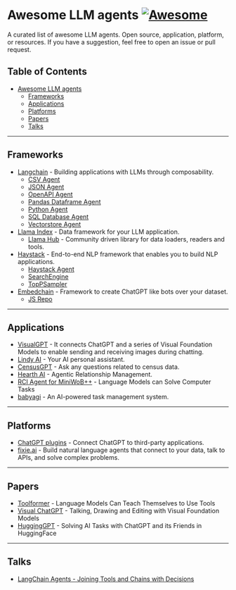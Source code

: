 # Awesome LLM agents [![Awesome](https://cdn.rawgit.com/sindresorhus/awesome/d7305f38d29fed78fa85652e3a63e154dd8e8829/media/badge.svg)](https://github.com/sindresorhus/awesome)

A curated list of awesome LLM agents. Open source, application, platform, or resources. If you have a suggestion, feel free to open an issue or pull request.

## Table of Contents
- [Awesome LLM agents](#awesome-llm-agents)
    - [Frameworks](#frameworks)
    - [Applications](#applications)
    - [Platforms](#platforms)
    - [Papers](#papers)
    - [Talks](#talks)

---

## Frameworks

* [Langchain](https://github.com/hwchase17/langchain) - Building applications with LLMs through composability.
    * [CSV Agent](https://python.langchain.com/en/latest/modules/agents/toolkits/examples/csv.html)
    * [JSON Agent](https://python.langchain.com/en/latest/modules/agents/toolkits/examples/json.html)
    * [OpenAPI Agent](https://python.langchain.com/en/latest/modules/agents/toolkits/examples/openapi.html)
    * [Pandas Dataframe Agent](https://python.langchain.com/en/latest/modules/agents/toolkits/examples/pandas.html)
    * [Python Agent](https://python.langchain.com/en/latest/modules/agents/toolkits/examples/python.html)
    * [SQL Database Agent](https://python.langchain.com/en/latest/modules/agents/toolkits/examples/sql_database.html)
    * [Vectorstore Agent](https://python.langchain.com/en/latest/modules/agents/toolkits/examples/vectorstore.html)
* [Llama Index](https://github.com/run-llama/llama_index) - Data framework for your LLM application.
    * [Llama Hub](https://github.com/run-llama/llama-hub) - Community driven library for data loaders, readers and tools.
* [Haystack](https://github.com/deepset-ai/haystack) - End-to-end NLP framework that enables you to build NLP applications.
    * [Haystack Agent](https://docs.haystack.deepset.ai/docs/agent)
    * [SearchEngine](https://docs.haystack.deepset.ai/docs/search_engine)
    * [TopPSampler](https://docs.haystack.deepset.ai/docs/toppsampler)
* [Embedchain](https://github.com/embedchain/embedchain) - Framework to create ChatGPT like bots over your dataset.
    * [JS Repo](https://github.com/embedchain/embedchainjs)


---
## Applications

* [VisualGPT](https://github.com/microsoft/visual-chatgpt) - It connects ChatGPT and a series of Visual Foundation Models to enable sending and receiving images during chatting.
* [Lindy AI](https://www.lindy.ai/) - Your AI personal assistant.
* [CensusGPT](https://censusgpt.com/) - Ask any questions related to census data.
* [Hearth AI](https://www.hearth.ai/) - Agentic Relationship Management.
* [RCI Agent for MiniWoB++](https://github.com/posgnu/rci-agent) - Language Models can Solve Computer Tasks
* [babyagi](https://github.com/yoheinakajima/babyagi)  - An AI-powered task management system.

---
## Platforms

* [ChatGPT plugins](https://platform.openai.com/docs/plugins/introduction) - Connect ChatGPT to third-party applications.
* [fixie.ai](https://www.fixie.ai/) - Build natural language agents that connect to your data, talk to APIs, and solve complex problems.


---
## Papers

* [Toolformer](https://arxiv.org/abs/2302.04761) - Language Models Can Teach Themselves to Use Tools
* [Visual ChatGPT](https://arxiv.org/abs/2303.04671) - Talking, Drawing and Editing with Visual Foundation Models
* [HuggingGPT](https://arxiv.org/abs/2303.17580) - Solving AI Tasks with ChatGPT and its Friends in HuggingFace


---
## Talks

* [LangChain Agents - Joining Tools and Chains with Decisions](https://www.youtube.com/watch?v=ziu87EXZVUE)